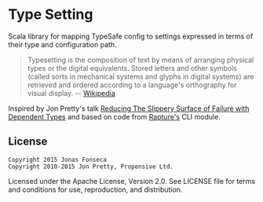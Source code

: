 # Type Setting

Scala library for mapping TypeSafe config to settings expressed in terms of
their type and configuration path.

> Typesetting is the composition of text by means of arranging physical types or
> the digital equivalents. Stored letters and other symbols (called sorts in
> mechanical systems and glyphs in digital systems) are retrieved and ordered
> according to a language's orthography for visual display.
-- [Wikipedia](https://en.wikipedia.org/wiki/Typesetting)

Inspired by Jon Pretty's talk [Reducing The Slippery Surface of Failure with
Dependent Types](http://rapture.io/talks/slippery-surface/) and based on code
from [Rapture's](https://github.com/propensive/rapture) CLI module.

## License

```
Copyright 2015 Jonas Fonseca
Copyright 2010-2015 Jon Pretty, Propensive Ltd.
```

Licensed under the Apache License, Version 2.0. See LICENSE file for terms and
conditions for use, reproduction, and distribution.
